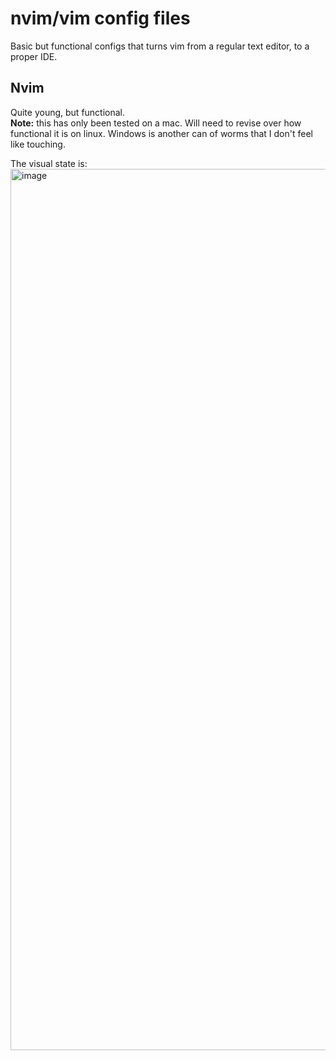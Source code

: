# nvim/vim config files

Basic but functional configs that turns vim from a regular text editor, to a proper IDE.

## Nvim
Quite young, but functional.<br>
__Note:__ this has only been tested on a mac. Will need to revise over how functional it is on linux. Windows is another can of worms that I don't feel like touching.

The visual state is: <img width="1410" alt="image" src="https://github.com/user-attachments/assets/bcdd40f0-b7e4-46de-b0b8-189e3d811e76">
